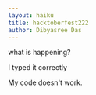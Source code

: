 ```yaml
---
layout: haiku
title: hacktoberfest222
author: Dibyasree Das
---
```


what is happening?

I typed it correctly

My code doesn't work.

